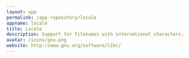 ```yaml
---
layout: app
permalink: /app-repository/locale
appname: locale
title: Locale
description: Support for filenames with international characters.
avatar: /icons/gnu.png
website: http://www.gnu.org/software/libc/
---
```


